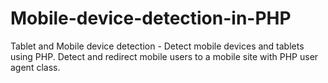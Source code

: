 # Mobile-device-detection-in-PHP
Tablet and Mobile device detection - Detect mobile devices and tablets using PHP. Detect and redirect mobile users to a mobile site with PHP user agent class.
